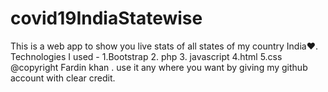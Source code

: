 # covid19IndiaStatewise
This is a web app to show you live stats of all states of my country India❤. Technologies I used - 1.Bootstrap 2. php 3. javascript 4.html 5.css
@copyright Fardin khan .
use it any where you want by giving my github account with clear credit.
